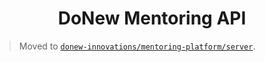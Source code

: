 <!--
	readme.md
	Tells you about the project.
-->

# <div align="center"> DoNew Mentoring API </div>

> Moved to [`donew-innovations/mentoring-platform/server`](https://github.com/donew-innovations/mentoring-platform/blob/trunk/server/).
